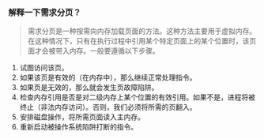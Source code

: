 ### 解释一下需求分页？
> 需求分页是一种按需向内存加载页面的方法。这种方法主要用于虚拟内存。在这种情况下，只有在执行过程中引用某个特定页面上的某个位置时，该页面才会被带入内存。一般要遵循以下步骤。

1. 试图访问该页。
2. 如果该页是有效的（在内存中），那么继续正常处理指令。
3. 如果页是无效的，那么就会发生页故障陷阱。
4. 检查内存引用是否是对二级内存上某个位置的有效引用。如果不是，进程将被终止（非法内存访问）。否则，我们必须将所需的页翻入。
5. 安排磁盘操作，将所需页面读入主内存。
6. 重新启动被操作系统陷阱打断的指令。